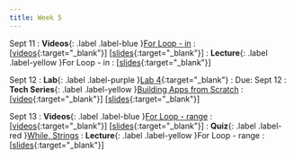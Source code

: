 ```yaml
---
title: Week 5
---
```


Sept 11
: **Videos**{: .label .label-blue }[For Loop - in](https://edstem.org/us/courses/41289/lessons/70994)
  : \[[videos](https://www.youtube.com/playlist?list=PLWGqLlpet_GTF7IAbka6r2SNUBqoxI-pS){:target="_blank"}\] \[[slides](https://docs.google.com/presentation/d/1YJ0i9PtQGZpYgZ4iL1wVcdDVXs05Cg0uPYuhYsqpNmc){:target="_blank"}\]
: **Lecture**{: .label .label-yellow }For Loop - in
  : \[[slides](https://docs.google.com/presentation/d/1-Ockl1-qTJppLreyQs6U3zw0pEH-dLf4vg5Ji71P6D8){:target="_blank"}\]

Sept 12
: **Lab**{: .label .label-purple }[Lab 4](https://edstem.org/us/courses/41289/lessons/75232){:target="_blank"}
  : Due: Sept 12
: **Tech Series**{: .label .label-yellow }[Building Apps from Scratch](https://edstem.org/us/courses/41289/lessons/75494)
  : \[[video](https://drive.google.com/file/d/14o1Ih9EIIfXiiYyemVmcH79_RaQ_Bwac){:target="_blank"}\] \[[slides](https://docs.google.com/presentation/d/15Hq0UkQbHiUhlZO3dYzXSoKIy9AfhZPIi0fL361Nuag){:target="_blank"}\]

Sept 13
: **Videos**{: .label .label-blue }[For Loop - range](https://edstem.org/us/courses/41289/lessons/71001)
  : \[[videos](https://www.youtube.com/playlist?list=PLWGqLlpet_GRkRozmrY-4sUnPSqg--Ktn){:target="_blank"}\] \[[slides](https://docs.google.com/presentation/d/1N3Dq5NfW5lPfXKFTqTFNhLXVJyuAxazT4O1fDItA2ME){:target="_blank"}\]
: **Quiz**{: .label .label-red }[While, Strings](https://edstem.org/us/courses/41289/lessons/75170)
: **Lecture**{: .label .label-yellow }For Loop - range
  : \[[slides](https://docs.google.com/presentation/d/19cmpNh8YFPPi-rfD1poTdGtjNOfi1DDElw9sNEooU_4){:target="_blank"}\]
